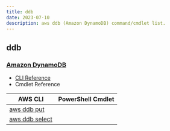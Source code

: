 ```yaml
---
title: ddb
date: 2023-07-10
description: aws ddb (Amazon DynamoDB) command/cmdlet list.
---
```


## ddb

### [Amazon DynamoDB](https://aws.amazon.com/dynamodb/)

* [CLI Reference](https://awscli.amazonaws.com/v2/documentation/api/latest/reference/ddb/index.html)
* Cmdlet Reference

|AWS CLI|PowerShell Cmdlet|
|----|----|
|[aws ddb put](https://awscli.amazonaws.com/v2/documentation/api/latest/reference/ddb/put.html)||
|[aws ddb select](https://awscli.amazonaws.com/v2/documentation/api/latest/reference/ddb/select.html)||

